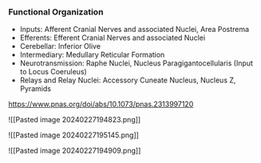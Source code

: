 ### Functional Organization
- Inputs: Afferent Cranial Nerves and associated Nuclei, Area Postrema
- Efferents: Efferent Cranial Nerves and associated Nuclei
- Cerebellar: Inferior Olive
- Intermediary: Medullary Reticular Formation
- Neurotransmission: Raphe Nuclei, Nucleus Paragigantocellularis (Input to Locus Coeruleus)
- Relays and Relay Nuclei: Accessory Cuneate Nucleus, Nucleus Z, Pyramids

https://www.pnas.org/doi/abs/10.1073/pnas.2313997120

![[Pasted image 20240227194823.png]]

![[Pasted image 20240227195145.png]]

![[Pasted image 20240227194909.png]]

